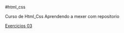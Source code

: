 #html_css

Curso de Html_Css
Aprendendo a mexer com repositorio

<a href='https://borges1202.github.io/html_css/desafios/MODULO2/D10/index.html'>Exercicios 03</a>
